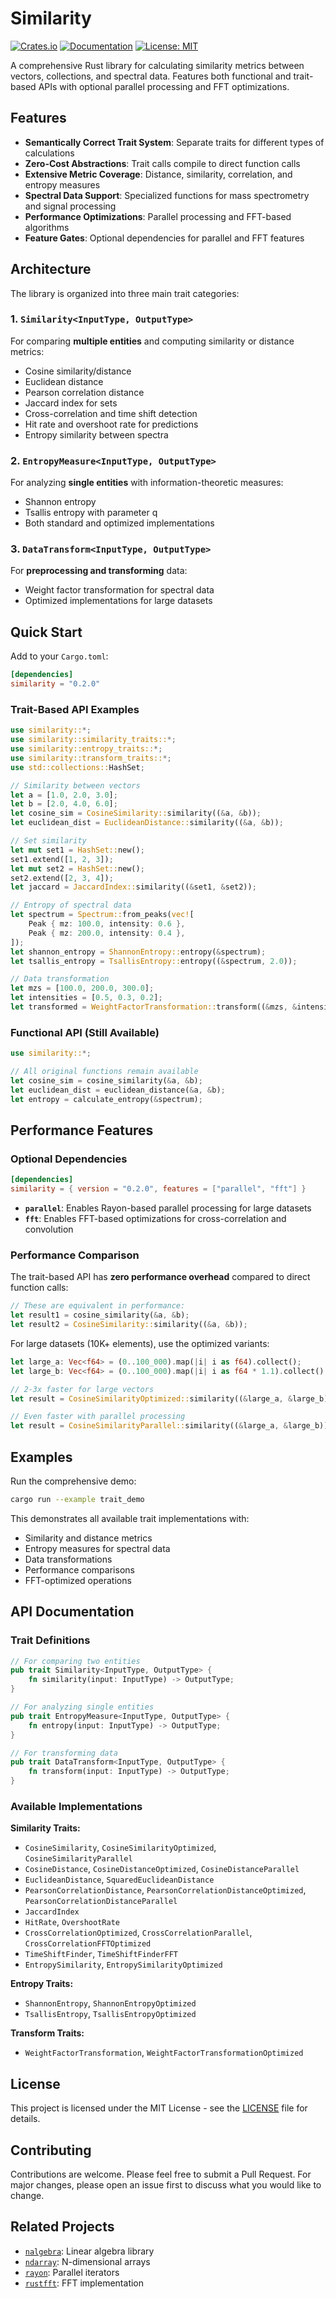# Similarity

[![Crates.io](https://img.shields.io/crates/v/similarity.svg)](https://crates.io/crates/similarity)
[![Documentation](https://docs.rs/similarity/badge.svg)](https://docs.rs/similarity)
[![License: MIT](https://img.shields.io/badge/License-MIT-yellow.svg)](https://opensource.org/licenses/MIT)

A comprehensive Rust library for calculating similarity metrics between vectors, collections, and spectral data. Features both functional and trait-based APIs with optional parallel processing and FFT optimizations.

## Features

- **Semantically Correct Trait System**: Separate traits for different types of calculations
- **Zero-Cost Abstractions**: Trait calls compile to direct function calls
- **Extensive Metric Coverage**: Distance, similarity, correlation, and entropy measures  
- **Spectral Data Support**: Specialized functions for mass spectrometry and signal processing
- **Performance Optimizations**: Parallel processing and FFT-based algorithms
- **Feature Gates**: Optional dependencies for parallel and FFT features

## Architecture

The library is organized into three main trait categories:

### 1. `Similarity<InputType, OutputType>` 
For comparing **multiple entities** and computing similarity or distance metrics:
- Cosine similarity/distance
- Euclidean distance  
- Pearson correlation distance
- Jaccard index for sets
- Cross-correlation and time shift detection
- Hit rate and overshoot rate for predictions
- Entropy similarity between spectra

### 2. `EntropyMeasure<InputType, OutputType>`
For analyzing **single entities** with information-theoretic measures:
- Shannon entropy
- Tsallis entropy with parameter q
- Both standard and optimized implementations

### 3. `DataTransform<InputType, OutputType>`
For **preprocessing and transforming** data:
- Weight factor transformation for spectral data
- Optimized implementations for large datasets

## Quick Start

Add to your `Cargo.toml`:

```toml
[dependencies]
similarity = "0.2.0"
```

### Trait-Based API Examples

```rust
use similarity::*;
use similarity::similarity_traits::*;
use similarity::entropy_traits::*;
use similarity::transform_traits::*;
use std::collections::HashSet;

// Similarity between vectors
let a = [1.0, 2.0, 3.0];
let b = [2.0, 4.0, 6.0];
let cosine_sim = CosineSimilarity::similarity((&a, &b));
let euclidean_dist = EuclideanDistance::similarity((&a, &b));

// Set similarity
let mut set1 = HashSet::new();
set1.extend([1, 2, 3]);
let mut set2 = HashSet::new(); 
set2.extend([2, 3, 4]);
let jaccard = JaccardIndex::similarity((&set1, &set2));

// Entropy of spectral data
let spectrum = Spectrum::from_peaks(vec![
    Peak { mz: 100.0, intensity: 0.6 },
    Peak { mz: 200.0, intensity: 0.4 },
]);
let shannon_entropy = ShannonEntropy::entropy(&spectrum);
let tsallis_entropy = TsallisEntropy::entropy((&spectrum, 2.0));

// Data transformation
let mzs = [100.0, 200.0, 300.0];
let intensities = [0.5, 0.3, 0.2];
let transformed = WeightFactorTransformation::transform((&mzs, &intensities, 0.5, 2.0));
```

### Functional API (Still Available)

```rust
use similarity::*;

// All original functions remain available
let cosine_sim = cosine_similarity(&a, &b);
let euclidean_dist = euclidean_distance(&a, &b);
let entropy = calculate_entropy(&spectrum);
```

## Performance Features

### Optional Dependencies

```toml
[dependencies]
similarity = { version = "0.2.0", features = ["parallel", "fft"] }
```

- **`parallel`**: Enables Rayon-based parallel processing for large datasets
- **`fft`**: Enables FFT-based optimizations for cross-correlation and convolution

### Performance Comparison

The trait-based API has **zero performance overhead** compared to direct function calls:

```rust
// These are equivalent in performance:
let result1 = cosine_similarity(&a, &b);
let result2 = CosineSimilarity::similarity((&a, &b));
```

For large datasets (10K+ elements), use the optimized variants:

```rust
let large_a: Vec<f64> = (0..100_000).map(|i| i as f64).collect();
let large_b: Vec<f64> = (0..100_000).map(|i| i as f64 * 1.1).collect();

// 2-3x faster for large vectors
let result = CosineSimilarityOptimized::similarity((&large_a, &large_b));

// Even faster with parallel processing
let result = CosineSimilarityParallel::similarity((&large_a, &large_b));
```

## Examples

Run the comprehensive demo:

```bash
cargo run --example trait_demo
```

This demonstrates all available trait implementations with:
- Similarity and distance metrics
- Entropy measures for spectral data
- Data transformations
- Performance comparisons
- FFT-optimized operations

## API Documentation

### Trait Definitions

```rust
// For comparing two entities
pub trait Similarity<InputType, OutputType> {
    fn similarity(input: InputType) -> OutputType;
}

// For analyzing single entities  
pub trait EntropyMeasure<InputType, OutputType> {
    fn entropy(input: InputType) -> OutputType;
}

// For transforming data
pub trait DataTransform<InputType, OutputType> {
    fn transform(input: InputType) -> OutputType;
}
```

### Available Implementations

**Similarity Traits:**
- `CosineSimilarity`, `CosineSimilarityOptimized`, `CosineSimilarityParallel`
- `CosineDistance`, `CosineDistanceOptimized`, `CosineDistanceParallel`  
- `EuclideanDistance`, `SquaredEuclideanDistance`
- `PearsonCorrelationDistance`, `PearsonCorrelationDistanceOptimized`, `PearsonCorrelationDistanceParallel`
- `JaccardIndex`
- `HitRate`, `OvershootRate`
- `CrossCorrelationOptimized`, `CrossCorrelationParallel`, `CrossCorrelationFFTOptimized`
- `TimeShiftFinder`, `TimeShiftFinderFFT`
- `EntropySimilarity`, `EntropySimilarityOptimized`

**Entropy Traits:**
- `ShannonEntropy`, `ShannonEntropyOptimized`
- `TsallisEntropy`, `TsallisEntropyOptimized`

**Transform Traits:**
- `WeightFactorTransformation`, `WeightFactorTransformationOptimized`

## License

This project is licensed under the MIT License - see the [LICENSE](LICENSE) file for details.

## Contributing

Contributions are welcome. Please feel free to submit a Pull Request. For major changes, please open an issue first to discuss what you would like to change.

## Related Projects

- [`nalgebra`](https://crates.io/crates/nalgebra): Linear algebra library
- [`ndarray`](https://crates.io/crates/ndarray): N-dimensional arrays
- [`rayon`](https://crates.io/crates/rayon): Parallel iterators
- [`rustfft`](https://crates.io/crates/rustfft): FFT implementation

